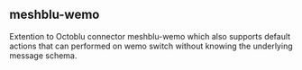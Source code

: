 ## meshblu-wemo

Extention to Octoblu connector meshblu-wemo which also supports default actions that can performed on wemo switch without knowing the underlying message schema.
